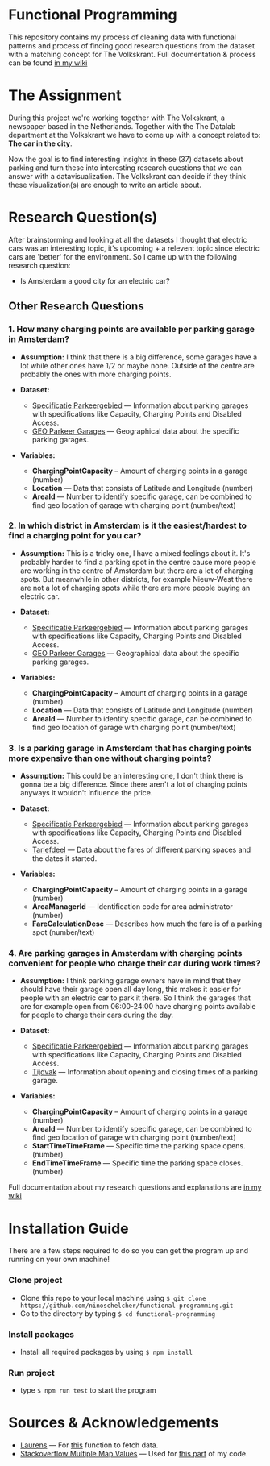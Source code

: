 # Functional Programming
This repository contains my process of cleaning data with functional patterns and process of finding good research questions from the dataset with a matching concept for The Volkskrant. Full documentation & process can be found [in my wiki](https://github.com/ninoschelcher/functional-programming/wiki)

# The Assignment
During this project we're working together with The Volkskrant, a newspaper based in the Netherlands. Together with the The Datalab department at the Volkskrant we have to come up with a concept related to: **The car in the city**.

Now the goal is to find interesting insights in these (37) datasets about parking and turn these into interesting research questions that we can answer with a datavisualization. The Volkskrant can decide if they think these visualization(s) are enough to write an article about.

# Research Question(s)
After brainstorming and looking at all the datasets I thought that electric cars was an interesting topic, it's upcoming + a relevent topic since electric cars are 'better' for the environment. So I came up with the following research question:
- Is Amsterdam a good city for an electric car?

## Other Research Questions
### 1. How many charging points are available per parking garage in Amsterdam?
- **Assumption:** I think that there is a big difference, some garages have a lot while other ones have 1/2 or maybe none. Outside of the centre are probably the ones with more charging points.

- **Dataset:**
   * [Specificatie Parkeergebied](https://opendata.rdw.nl/Parkeren/Open-Data-Parkeren-SPECIFICATIES-PARKEERGEBIED/b3us-f26s) — Information about parking garages with specifications like Capacity, Charging Points and Disabled Access. 
   * [GEO Parkeer Garages](https://opendata.rdw.nl/Parkeren/GEO-Parkeer-Garages/t5pc-eb34) — Geographical data about the specific parking garages.

- **Variables:**
   * **ChargingPointCapacity** – Amount of charging points in a garage (number)
   * **Location** — Data that consists of Latitude and Longitude (number)
   * **AreaId** — Number to identify specific garage, can be combined to find geo location of garage with charging point (number/text)

### 2. In which district in Amsterdam is it the easiest/hardest to find a charging point for you car?
- **Assumption:** This is a tricky one, I have a mixed feelings about it. It's probably harder to find a parking spot in the centre cause more people are working in the centre of Amsterdam but there are a lot of charging spots. But meanwhile in other districts, for example Nieuw-West there are not a lot of charging spots while there are more people buying an electric car. 
 
- **Dataset:**
    * [Specificatie Parkeergebied](https://opendata.rdw.nl/Parkeren/Open-Data-Parkeren-SPECIFICATIES-PARKEERGEBIED/b3us-f26s) — Information about parking garages with specifications like Capacity, Charging Points and Disabled Access. 
    * [GEO Parkeer Garages](https://opendata.rdw.nl/Parkeren/GEO-Parkeer-Garages/t5pc-eb34) — Geographical data about the specific parking garages.

- **Variables:**
    * **ChargingPointCapacity** – Amount of charging points in a garage (number)
    * **Location** — Data that consists of Latitude and Longitude (number)
    * **AreaId** — Number to identify specific garage, can be combined to find geo location of garage with charging point (number/text)

### 3. Is a parking garage in Amsterdam that has charging points more expensive than one without charging points?
- **Assumption:** This could be an interesting one, I don't think there is gonna be a big difference. Since there aren't a lot of charging points anyways it wouldn't influence the price.

- **Dataset:**
    * [Specificatie Parkeergebied](https://opendata.rdw.nl/Parkeren/Open-Data-Parkeren-SPECIFICATIES-PARKEERGEBIED/b3us-f26s) — Information about parking garages with specifications like Capacity, Charging Points and Disabled Access. 
    * [Tariefdeel](https://opendata.rdw.nl/Parkeren/Open-Data-Parkeren-TARIEFDEEL/534e-5vdg) — Data about the fares of different parking spaces and the dates it started.

- **Variables:**
    * **ChargingPointCapacity** – Amount of charging points in a garage (number)
    * **AreaManagerId** — Identification code for area administrator (number)
    * **FareCalculationDesc** — Describes how much the fare is of a parking spot (number/text)

### 4.  Are parking garages in Amsterdam with charging points convenient for people who charge their car during work times?
- **Assumption:** I think parking garage owners have in mind that they should have their garage open all day long, this makes it easier for people with an electric car to park it there. So I think the garages that are for example open from 06:00-24:00 have charging points available for people to charge their cars during the day.

- **Dataset:**
    * [Specificatie Parkeergebied](https://opendata.rdw.nl/Parkeren/Open-Data-Parkeren-SPECIFICATIES-PARKEERGEBIED/b3us-f26s) — Information about parking garages with specifications like Capacity, Charging Points and Disabled Access. 
   * [Tijdvak](https://opendata.rdw.nl/Parkeren/Open-Data-Parkeren-TIJDVAK/ixf8-gtwq/data) — Information about opening and closing times of a parking garage.

- **Variables:**
    * **ChargingPointCapacity** – Amount of charging points in a garage (number)
    * **AreaId** — Number to identify specific garage, can be combined to find geo location of garage with charging point (number/text)
    * **StartTimeTimeFrame** — Specific time the parking space opens. (number)
    * **EndTimeTimeFrame** — Specific time the parking space closes. (number)

Full documentation about my research questions and explanations are [in my wiki](https://github.com/ninoschelcher/functional-programming/wiki/Brainstorming-&-Research-Questions)

# Installation Guide
There are a few steps required to do so you can get the program up and running on your own machine!

### Clone project
- Clone this repo to your local machine using `$ git clone https://github.com/ninoschelcher/functional-programming.git`
- Go to the directory by typing `$ cd functional-programming`

### Install packages
- Install all required packages by using `$ npm install`

### Run project
- type `$ npm run test` to start the program

# Sources & Acknowledgements
- [Laurens](https://github.com/Razpudding) — For [this](https://github.com/ninoschelcher/functional-programming/blob/5f093897016b1c53d41cc6bf522d4afe2c28a3d6/parkingData.js#L9) function to fetch data. 
- [Stackoverflow Multiple Map Values](https://stackoverflow.com/a/41762582) — Used for [this part](https://github.com/ninoschelcher/functional-programming/blob/704b5c0cb8ae9a7c460b3895c497d0516c944126/parkingData.js#L43) of my code.
